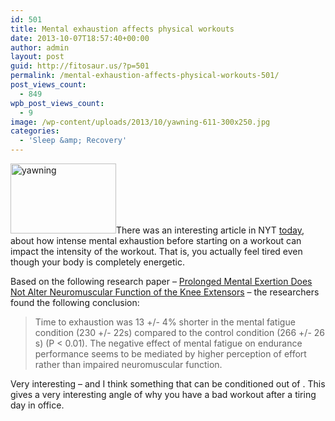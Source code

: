 ```yaml
---
id: 501
title: Mental exhaustion affects physical workouts
date: 2013-10-07T18:57:40+00:00
author: admin
layout: post
guid: http://fitosaur.us/?p=501
permalink: /mental-exhaustion-affects-physical-workouts-501/
post_views_count:
  - 849
wpb_post_views_count:
  - 9
image: /wp-content/uploads/2013/10/yawning-611-300x250.jpg
categories:
  - 'Sleep &amp; Recovery'
---
```

<a href="http://fitosaur.us/wp-content/uploads/2013/10/yawning-611.jpg" onclick="_gaq.push(['_trackEvent', 'outbound-article', 'http://fitosaur.us/wp-content/uploads/2013/10/yawning-611.jpg', '']);" ><img class="alignleft size-medium wp-image-502" alt="yawning" src="http://fitosaur.us/wp-content/uploads/2013/10/yawning-611-300x199.jpg" width="169" height="112" srcset="http://www.fitosaur.us/wp-content/uploads/2013/10/yawning-611-300x199.jpg 300w, http://www.fitosaur.us/wp-content/uploads/2013/10/yawning-611.jpg 611w" sizes="(max-width: 169px) 100vw, 169px" /></a>There was an interesting article in NYT <a href="http://well.blogs.nytimes.com/2013/10/02/how-intense-study-may-harm-our-workouts/" onclick="_gaq.push(['_trackEvent', 'outbound-article', 'http://well.blogs.nytimes.com/2013/10/02/how-intense-study-may-harm-our-workouts/', 'today']);" >today</a>, about how intense mental exhaustion before starting on a workout can impact the intensity of the workout. That is, you actually feel tired even though your body is completely energetic.

Based on the following research paper &#8211; <a href="http://journals.lww.com/acsm-msse/Abstract/publishahead/Prolonged_Mental_Exertion_Does_Not_Alter.98335.aspx" onclick="_gaq.push(['_trackEvent', 'outbound-article', 'http://journals.lww.com/acsm-msse/Abstract/publishahead/Prolonged_Mental_Exertion_Does_Not_Alter.98335.aspx', 'Prolonged Mental Exertion Does Not Alter Neuromuscular Function of the Knee Extensors']);" >Prolonged Mental Exertion Does Not Alter Neuromuscular Function of the Knee Extensors</a> &#8211; the researchers found the following conclusion:

> Time to exhaustion was 13 +/- 4% shorter in the mental fatigue condition (230 +/- 22s) compared to the control condition (266 +/- 26 s) (P < 0.01). The negative effect of mental fatigue on endurance performance seems to be mediated by higher perception of effort rather than impaired neuromuscular function.

Very interesting &#8211; and I think something that can be conditioned out of . This gives a very interesting angle of why you have a bad workout after a tiring day in office.